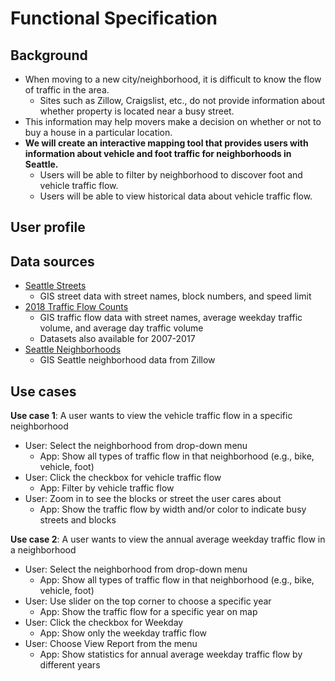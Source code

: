 # Functional Specification

<!---
The document should have the following sections:
* **Background** The problem being addressed.
* **User profile** Who uses the system. What they know about the domain and computing (e.g., can browse the web, can program in Python).
* **Data sources** What data you will use and how it is structured.
* **Use cases** Describing at least two use cases. For each, describe: (a) the objective of the user interaction (e.g., withdraw money from an ATM); and (b) the expected interactions between the user and your system.
--->

## Background
* When moving to a new city/neighborhood, it is difficult to know the flow of traffic in the area.
  * Sites such as Zillow, Craigslist, etc., do not provide information about whether property is located near a busy street.
* This information may help movers make a decision on whether or not to buy a house in a particular location.
* **We will create an interactive mapping tool that provides users with information about vehicle and foot traffic for neighborhoods in Seattle.**
  * Users will be able to filter by neighborhood to discover foot and vehicle traffic flow.
  * Users will be able to view historical data about vehicle traffic flow.
  
## User profile

## Data sources
* [Seattle Streets](https://data-seattlecitygis.opendata.arcgis.com/datasets/seattle-streets)
  * GIS street data with street names, block numbers, and speed limit
* [2018 Traffic Flow Counts](https://data-seattlecitygis.opendata.arcgis.com/datasets/2018-traffic-flow-counts)
  * GIS traffic flow data with street names, average weekday traffic volume, and average day traffic volume
  * Datasets also available for 2007-2017
* [Seattle Neighborhoods](https://data.opendatasoft.com/explore/dataset/zillow-neighborhoods%40public/map/?refine.city=Seattle&location=10,47.6094,-122.33963&basemap=jawg.sunny)
  * GIS Seattle neighborhood data from Zillow

## Use cases
**Use case 1**: A user wants to view the vehicle traffic flow in a specific neighborhood
* User: Select the neighborhood from drop-down menu
  * App: Show all types of traffic flow in that neighborhood (e.g., bike, vehicle, foot)
* User: Click the checkbox for vehicle traffic flow
  * App: Filter by vehicle traffic flow
* User: Zoom in to see the blocks or street the user cares about
  * App: Show the traffic flow by width and/or color to indicate busy streets and blocks
  
**Use case 2**: A user wants to view the annual average weekday traffic flow in a neighborhood
* User: Select the neighborhood from drop-down menu
  * App: Show all types of traffic flow in that neighborhood (e.g., bike, vehicle, foot)
* User: Use slider on the top corner to choose a specific year
  * App: Show the traffic flow for a specific year on map
* User: Click the checkbox for Weekday
  * App: Show only the weekday traffic flow
* User: Choose View Report from the menu
  * App: Show statistics for annual average weekday traffic flow by different years
